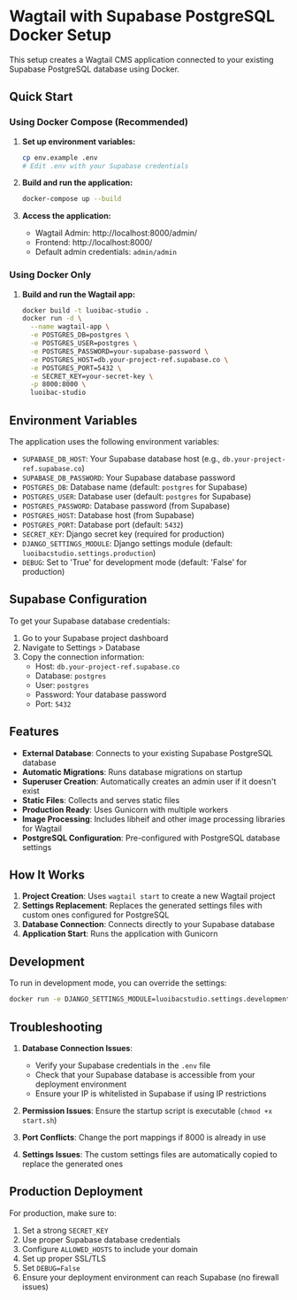 # Wagtail with Supabase PostgreSQL Docker Setup

This setup creates a Wagtail CMS application connected to your existing Supabase PostgreSQL database using Docker.

## Quick Start

### Using Docker Compose (Recommended)

1. **Set up environment variables:**
   ```bash
   cp env.example .env
   # Edit .env with your Supabase credentials
   ```

2. **Build and run the application:**
   ```bash
   docker-compose up --build
   ```

3. **Access the application:**
   - Wagtail Admin: http://localhost:8000/admin/
   - Frontend: http://localhost:8000/
   - Default admin credentials: `admin/admin`

### Using Docker Only

1. **Build and run the Wagtail app:**
   ```bash
   docker build -t luoibac-studio .
   docker run -d \
     --name wagtail-app \
     -e POSTGRES_DB=postgres \
     -e POSTGRES_USER=postgres \
     -e POSTGRES_PASSWORD=your-supabase-password \
     -e POSTGRES_HOST=db.your-project-ref.supabase.co \
     -e POSTGRES_PORT=5432 \
     -e SECRET_KEY=your-secret-key \
     -p 8000:8000 \
     luoibac-studio
   ```

## Environment Variables

The application uses the following environment variables:

- `SUPABASE_DB_HOST`: Your Supabase database host (e.g., `db.your-project-ref.supabase.co`)
- `SUPABASE_DB_PASSWORD`: Your Supabase database password
- `POSTGRES_DB`: Database name (default: `postgres` for Supabase)
- `POSTGRES_USER`: Database user (default: `postgres` for Supabase)
- `POSTGRES_PASSWORD`: Database password (from Supabase)
- `POSTGRES_HOST`: Database host (from Supabase)
- `POSTGRES_PORT`: Database port (default: `5432`)
- `SECRET_KEY`: Django secret key (required for production)
- `DJANGO_SETTINGS_MODULE`: Django settings module (default: `luoibacstudio.settings.production`)
- `DEBUG`: Set to 'True' for development mode (default: 'False' for production)

## Supabase Configuration

To get your Supabase database credentials:

1. Go to your Supabase project dashboard
2. Navigate to Settings > Database
3. Copy the connection information:
   - Host: `db.your-project-ref.supabase.co`
   - Database: `postgres`
   - User: `postgres`
   - Password: Your database password
   - Port: `5432`

## Features

- **External Database**: Connects to your existing Supabase PostgreSQL database
- **Automatic Migrations**: Runs database migrations on startup
- **Superuser Creation**: Automatically creates an admin user if it doesn't exist
- **Static Files**: Collects and serves static files
- **Production Ready**: Uses Gunicorn with multiple workers
- **Image Processing**: Includes libheif and other image processing libraries for Wagtail
- **PostgreSQL Configuration**: Pre-configured with PostgreSQL database settings

## How It Works

1. **Project Creation**: Uses `wagtail start` to create a new Wagtail project
2. **Settings Replacement**: Replaces the generated settings files with custom ones configured for PostgreSQL
3. **Database Connection**: Connects directly to your Supabase database
4. **Application Start**: Runs the application with Gunicorn

## Development

To run in development mode, you can override the settings:

```bash
docker run -e DJANGO_SETTINGS_MODULE=luoibacstudio.settings.development -e DEBUG=True ...
```

## Troubleshooting

1. **Database Connection Issues**: 
   - Verify your Supabase credentials in the `.env` file
   - Check that your Supabase database is accessible from your deployment environment
   - Ensure your IP is whitelisted in Supabase if using IP restrictions

2. **Permission Issues**: Ensure the startup script is executable (`chmod +x start.sh`)
3. **Port Conflicts**: Change the port mappings if 8000 is already in use
4. **Settings Issues**: The custom settings files are automatically copied to replace the generated ones

## Production Deployment

For production, make sure to:

1. Set a strong `SECRET_KEY`
2. Use proper Supabase database credentials
3. Configure `ALLOWED_HOSTS` to include your domain
4. Set up proper SSL/TLS
5. Set `DEBUG=False`
6. Ensure your deployment environment can reach Supabase (no firewall issues)

